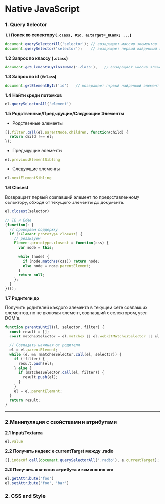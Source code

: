 # Native JavaScript

### 1. Query Selector

__1.1 Поиск по селектору (```.class, #id, a[target=_blank] ...```)__

```javascript
document.querySelectorAll('selector'); // возвращает массив элементов
document.querySelector('selector');    // возвращает первый найденный элемент
```

__1.2 Запрос по классу (```.class```)__

```javascript
document.getElementsByClassName('.class');   // возвращает массив элементов
```

__1.3 Запрос по id (```#class```)__

```javascript
document.getElementById('id')   // возвращает первый найденный элемент
```

__1.4 Найти среди потомков__

```javascript
el.querySelectorAll('element')
```

__1.5 Родственные/Предыдущие/Следующие Элементы__

  + Родственные элементы

  ```javascript
  [].filter.call(el.parentNode.children, function(child) {
    return child !== el;
  });
  ```
  + Предыдущие элементы

  ```javascript
  el.previousElementSibling
  ```
  + Следующие элементы

  ```javascript
  el.nextElementSibling
  ```

__1.6 Closest__

Возвращает первый совпавший элемент по предоставленному селектору, обходя от текущего элементы до документа.

```javascript
el.closest(selector)

// IE и Edge
(function() {
  // проверяем поддержку
  if (!Element.prototype.closest) {
    // реализуем
    Element.prototype.closest = function(css) {
      var node = this;

      while (node) {
        if (node.matches(css)) return node;
        else node = node.parentElement;
      }
      return null;
    };
  }
})();
```

__1.7 Родители до__

Получить родителей каждого элемента в текущем сете совпавших элементов, но не включая элемент, совпавший с селектором, узел DOM'а.

```javascript
function parentsUntil(el, selector, filter) {
  const result = [];
  const matchesSelector = el.matches || el.webkitMatchesSelector || el.mozMatchesSelector || el.msMatchesSelector;

  // Совпадать начиная от родителя
  el = el.parentElement;
  while (el && !matchesSelector.call(el, selector)) {
    if (!filter) {
      result.push(el);
    } else {
      if (matchesSelector.call(el, filter)) {
        result.push(el);
      }
    }
    el = el.parentElement;
  }
  return result;
}
```

---

### 2.Манипуляция с свойствами и атрибутами

__2.1 Input/Textarea__

```javascript
el.value
```

__2.2 Получить индекс e.currentTarget между .radio__

```javascript
[].indexOf.call(document.querySelectorAll('.radio'), e.currentTarget);
```

__2.3 Получить значение атрибута и изменение его__

```javascript
el.getAttribute('foo')
el.setAttribute('foo', 'bar')
```

### 2. СSS and Style
